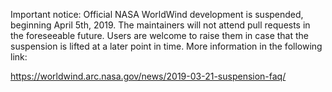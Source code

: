 Important notice: Official NASA WorldWind development is suspended, beginning April 5th, 2019. The maintainers
will not attend pull requests in the foreseeable future. Users are welcome to raise them in case that the suspension is
lifted at a later point in time. More information in the following link:
 
https://worldwind.arc.nasa.gov/news/2019-03-21-suspension-faq/

